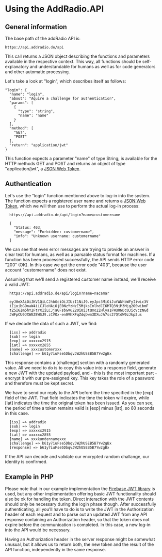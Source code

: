 # Using the AddRadio.API

## General information

The base path of the addRadio API is:

    https://api.addradio.de/api

This call returns a JSON object describing the functions and parameters available in the respective context. This way, all functions should be self-explanatory and understandable for humans as well as for code generators and other automatic processing.

Let's take a look at "login", which describes itself as follows:

    "login": {
      "name": "login",
      "about": "Aquire a challenge for authentication",
      "params": [
        {
          "type": "string",
          "name": "name"
        }
      ],
      "method": [
        "GET",
        "POST"
      ],
      "return": "application/jwt"
    }

This function expects a parameter "name" of type String, is available for the HTTP methods GET and POST and returns an object of type "application/jwt", a [JSON Web Token].

[JSON Web Token]: https://tools.ietf.org/html/rfc7519  "JSON Web Token JWT"

## Authentication

Let's use the "login" function mentioned above to log-in into the system. The function expects a registered user name and returns a [JSON Web Token], which we will then use to perform the actual log-in process:

      https://api.addradio.de/api/login?name=customername

      {
        "Status: 403,
        "message": "Forbidden: customername",
        "info": "Unknown username: customername"
      }

We can see that even error messages are trying to provide an answer in clear text for humans, as well as a parsable status format for machines. If a function has been processed successfully, the API sends HTTP error code "200" (OK). In this case we get the error code "403", because the user account "customername" does not exist.

Assuming that we'll send a registered customer name instead, we'll receive a valid JWT:

      https://api.addradio.de/api/login?name=nacamar
    
      eyJ0eXAiOiJKV1QiLCJhbGciOiJIUzI1NiJ9.eyJpc3MiOiJuYWNhbWFyIiwic3V
      iIjoibG9naW4iLCJleHAiOjE0NzYzNzI5MjksImlhdCI6MTQ3NjM3Mjg2OSwibmF
      tZSI6Im5hY2FtYXIiLCJjaGFsbGVuZ2UiOiJtQXo2ZHlya1FWQ0NDcUJicVczNGd
      JWFpCU0JXWEZEWSJ9.zCVOx-en0VhXFqZdqbwm3DXuJA7ss27QtdW0zJkp3us

If we decode the data of such a JWT, we find:

      [iss] => addradio
      [sub] => login
      [exp] => xxxxxx2915
      [iat] => xxxxxx2855
      [name] => xxxcustomerxxx
      [challenge] => b61y7iuFse5DbqvJW2hUSEB5B7Yw2gBx

This response contains a [challenge] section with a randomly generated value. All we need to do is to copy this value into a response field, generate a new JWT with the updated payload, and - this is the most important part - encrypt it with our pre-assigned key. This key takes the role of a password and therefore must be kept secret.

We have to send our reply to the API before the time specified in the [exp] field of the JWT. That field indicates the time the token will expire, while [iat] indicates the time the original token has been issued. As you can see, the period of time a token remains valid is [exp] minus [iat], so 60 seconds in this case.

      [iss] => addradio
      [sub] => login
      [exp] => xxxxxx2915
      [iat] => xxxxxx2855
      [name] => xxxkundennamexxx
      [challenge] => b61y7iuFse5DbqvJW2hUSEB5B7Yw2gBx
      [response] => b61y7iuFse5DbqvJW2hUSEB5B7Yw2gBx

If the API can decode and validate our encrypted random challange, our identity is confirmed.

## Example in PHP

Please note that in our example implementation the [Firebase JWT library] is used, but any other implementation offering basic JWT functionality should also be ok for handling the token. Direct interaction with the JWT contents should only be necessary during the login phase though. After successfully authenticating, all you'll have to do is to write the JWT in the Authorization header of each request and to parse out an updated JWT from any API response containing an Authorization header, so that the token does not expire before the communication is completed. In this case, a new log-in into the API would be necessary.

[Firebase JWT library]: https://github.com/firebase/php-jwt  "Firebase JWT Library"

Having an Authorization header in the server response might be somewhat unusual, but it allows us to return both, the new token and the result of the API function, independently in the same response.
